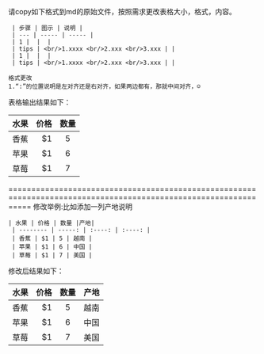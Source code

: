 
请copy如下格式到md的原始文件，按照需求更改表格大小，格式，内容。
```
 | 步骤 | 图示 | 说明 |
 | --- | ----- | ----- | 
 | 1 |  |  | 
 | tips | <br/>1.xxxx <br/>2.xxx <br/>3.xxx | | 
 | 1 |  |  | 
 | tips | <br/>1.xxxx <br/>2.xxx <br/>3.xxx | | 
```
```
格式更改
1.“:”的位置说明是左对齐还是右对齐，如果两边都有，那就中间对齐，☺
```


 表格输出结果如下：
 
 | 水果 | 价格 | 数量 |
 | -------- | -----: | :----: | 
 | 香蕉 | $1 | 5 | 
 | 苹果 | $1 | 6 | 
 | 草莓 | $1 | 7 |

=================================================================================================================
修改举例:比如添加一列产地说明
```
| 水果 | 价格 | 数量 |产地|
 | -------- | -----: | :----: | :----: | 
 | 香蕉 | $1 | 5 | 越南 | 
 | 苹果 | $1 | 6 | 中国 | 
 | 草莓 | $1 | 7 | 美国 | 
```
修改后结果如下：

| 水果 | 价格 | 数量 |产地|
 | -------- | -----: | :----: | :----: | 
 | 香蕉 | $1 | 5 | 越南 | 
 | 苹果 | $1 | 6 | 中国 | 
 | 草莓 | $1 | 7 | 美国 | 

